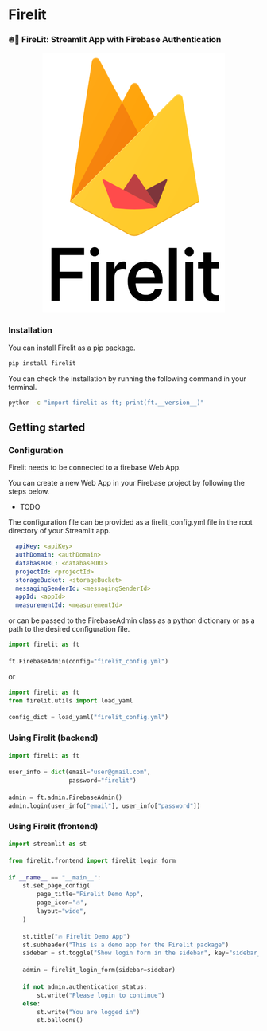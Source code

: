 # Firelit
### 🔥👑 FireLit: Streamlit App with Firebase Authentication

<p align="center">
  <img src="https://github.com/GitMarco27/firelit/blob/main/resources/firelit_logo.png" alt="Firelit Logo"/>
</p>

### Installation
You can install Firelit as a pip package.

```bash
pip install firelit
```

You can check the installation by running the following command in your terminal.

```bash
python -c "import firelit as ft; print(ft.__version__)"
```

## Getting started

### Configuration

Firelit needs to be connected to a firebase Web App.

You can create a new Web App in your Firebase project by following the steps below.

 * TODO

The configuration file can be provided as a firelit_config.yml file in the root directory of your Streamlit app.

```yaml
  apiKey: <apiKey>
  authDomain: <authDomain>
  databaseURL: <databaseURL>
  projectId: <projectId>
  storageBucket: <storageBucket>
  messagingSenderId: <messagingSenderId>
  appId: <appId>
  measurementId: <measurementId>
```

or can be passed to the FirebaseAdmin class as a python dictionary or as a path to the
desired configuration file.

```python
import firelit as ft

ft.FirebaseAdmin(config="firelit_config.yml")
```

or

```python
import firelit as ft
from firelit.utils import load_yaml

config_dict = load_yaml("firelit_config.yml")
```

### Using Firelit (backend)

```python
import firelit as ft

user_info = dict(email="user@gmail.com",
                 password="firelit")

admin = ft.admin.FirebaseAdmin()
admin.login(user_info["email"], user_info["password"])

```

### Using Firelit (frontend)

```python
import streamlit as st

from firelit.frontend import firelit_login_form

if __name__ == "__main__":
    st.set_page_config(
        page_title="Firelit Demo App",
        page_icon="🔥",
        layout="wide",
    )

    st.title("🔥 Firelit Demo App")
    st.subheader("This is a demo app for the Firelit package")
    sidebar = st.toggle("Show login form in the sidebar", key="sidebar_login")

    admin = firelit_login_form(sidebar=sidebar)

    if not admin.authentication_status:
        st.write("Please login to continue")
    else:
        st.write("You are logged in")
        st.balloons()
```
